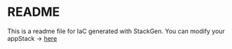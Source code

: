 # README
This is a readme file for IaC generated with StackGen.
You can modify your appStack -> [here](http://main.dev.stackgen.com/appstacks/05f4a21d-20f5-4575-92f0-51bedef57ecb)
